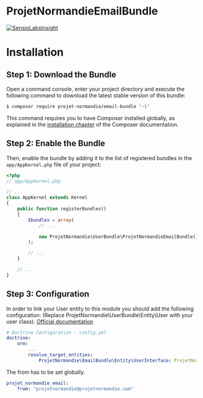 ProjetNormandieEmailBundle
=========================

[![SensioLabsInsight](https://insight.sensiolabs.com/projects/98c86826-7de7-422d-ae2c-fc92662b02ae/mini.png)](https://insight.sensiolabs.com/projects/98c86826-7de7-422d-ae2c-fc92662b02ae)

Installation
============

Step 1: Download the Bundle
---------------------------

Open a command console, enter your project directory and execute the
following command to download the latest stable version of this bundle:

```bash
$ composer require projet-normandie/email-bundle "~1"
```

This command requires you to have Composer installed globally, as explained
in the [installation chapter](https://getcomposer.org/doc/00-intro.md)
of the Composer documentation.

Step 2: Enable the Bundle
-------------------------

Then, enable the bundle by adding it to the list of registered bundles
in the `app/AppKernel.php` file of your project:

```php
<?php
// app/AppKernel.php

// ...
class AppKernel extends Kernel
{
    public function registerBundles()
    {
        $bundles = array(
            // ...

            new ProjetNormandie\UserBundle\ProjetNormandieEmailBundle(),
        );

        // ...
    }

    // ...
}
```

Step 3: Configuration
---------------------

In order to link your User entity to this module you should add the following configuration:
(Replace ProjetNormandie\UserBundle\Entity\User with your user class).
[Official documentation](http://symfony.com/doc/current/cookbook/doctrine/resolve_target_entity.html)

```yaml
# Doctrine Configuration - config.yml
doctrine:
    orm:
        ...
        resolve_target_entities:
            ProjetNormandie\EmailBundle\Entity\UserInterface: ProjetNormandie\UserBundle\Entity\User
```

The from has to be set globally.

```yaml
projet_normandie_email:
    from: "projetnormandie@projetnormandie.com"
```
